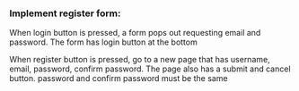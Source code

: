 ### Implement register form: 
 When login button is pressed, a form pops out requesting email and password. The form has login button at the bottom
 
 When register button is pressed, go to a new page that has username, email, password, confirm password. The page also has a submit and cancel button. 
 password and confirm password must be the same
